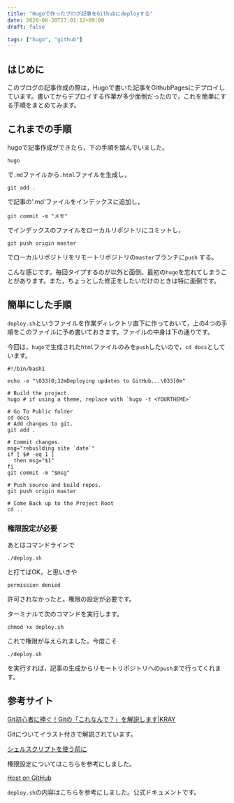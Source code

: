 ```yaml
---
title: "Hugoで作ったブログ記事をGithubにdeployする"
date: 2020-08-30T17:01:12+09:00
draft: false

tags: ["hugo", "github"]
---
```

## はじめに
このブログの記事作成の際は，Hugoで書いた記事をGithubPagesにデプロイしています。書いてからデプロイする作業が多少面倒だったので，これを簡単にする手順をまとめてみます。

## これまでの手順
hugoで記事作成ができたら，下の手順を踏んでいました。

```
hugo
```

で`.md`ファイルから`.html`ファイルを生成し，

```
git add .
```

で記事の'.md'ファイルをインデックスに追加し，

```
git commit -m "メモ"
```

でインデックスのファイルをローカルリポジトリにコミットし，

```
git push origin master
```

でローカルリポジトリをリモートリポジトリの`master`ブランチに`push` する。

こんな感じです。毎回タイプするのが以外と面倒。最初の`hugo`を忘れてしまうことがあります。また，ちょっとした修正をしたいだけのときは特に面倒です。

## 簡単にした手順
`deploy.sh`というファイルを作業ディレクトリ直下に作っておいて，上の4つの手順をこのファイルに予め書いておきます。ファイルの中身は下の通りです。

今回は，`hugo`で生成された`html`ファイルのみを`push`したいので，`cd docs`としています。

```
#!/bin/bash1

echo -e "\033[0;32mDeploying updates to GitHub...\033[0m"

# Build the project.
hugo # if using a theme, replace with `hugo -t <YOURTHEME>`

# Go To Public folder
cd docs
# Add changes to git.
git add .

# Commit changes.
msg="rebuilding site `date`"
if [ $# -eq 1 ]
  then msg="$1"
fi
git commit -m "$msg"

# Push source and build repos.
git push origin master

# Come Back up to the Project Root
cd ..
```
### 権限設定が必要
あとはコマンドラインで

```
./deploy.sh
```

と打てばOK，と思いきや

```
permission denied
```

許可されなかったと。権限の設定が必要です。

ターミナルで次のコマンドを実行します。

```
chmod +x deploy.sh
```

これで権限が与えられました。今度こそ

```
./deploy.sh
```

を実行すれば，記事の生成からリモートリポジトリへの`push`まで行ってくれます。

## 参考サイト
[Git初心者に捧ぐ！Gitの「これなんで？」を解説します|KRAY](https://kray.jp/blog/git-why-explanation/)

Gitについてイラスト付きで解説されています。

[シェルスクリプトを使う前に](https://qiita.com/sanstktkrsyhsk/items/ef88ddfb9fa8e7306e45)

権限設定についてはこちらを参考にしました。

[Host on GitHub](https://gohugo.io/hosting-and-deployment/hosting-on-github/)

`deploy.sh`の内容はこちらを参考にしました。公式ドキュメントです。